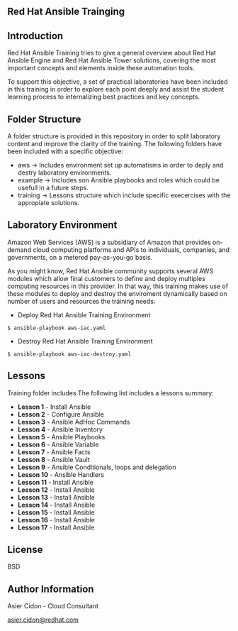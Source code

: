 Red Hat Ansible Trainging
---------------------------

Introduction 
--------------

Red Hat Ansible Training tries to give a general overview about Red Hat Ansible Engine and Red Hat Ansible Tower solutions, covering the most important concepts and elements inside these automation tools.

To support this objective, a set of practical laboratories have been included in this training in order to explore each point deeply and assist the student learning process to internalizing best practices and key concepts.

Folder Structure 
-----------------

A folder structure is provided in this repository in order to split laboratory content and improve the clarity of the training. The following folders have been included with a specific objective:

* aws -> Includes environment set up automatisms in order to deply and destry laboratory environments.
* example -> Includes son Ansible playbooks and roles which could be usefull in a future steps.
* training -> Lessons structure which include specific execercises with the appropiate solutions.

Laboratory Environment
------------------------

Amazon Web Services (AWS) is a subsidiary of Amazon that provides on-demand cloud computing platforms and APIs to individuals, companies, and governments, on a metered pay-as-you-go basis.

As you might know, Red Hat Ansible community supports several AWS modules which allow final customers to define and deploy multiples computing resources in this provider. In that way, this training makes use of these modules to deploy and destroy the enviroment dynamically based on number of users and resources the training needs.

* Deploy Red Hat Ansible Training Environment
```
$ ansible-playbook aws-iac.yaml
```

* Destroy Red Hat Ansible Training Environment
```
$ ansible-playbook aws-iac-destroy.yaml 
```

Lessons 
---------

Training folder includes The following list includes a lessons summary:

* **Lesson 1** - Install Ansible
* **Lesson 2** - Configure Ansible
* **Lesson 3** - Ansible AdHoc Commands
* **Lesson 4** - Ansible Inventory
* **Lesson 5** - Ansible Playbooks
* **Lesson 6** - Ansible Variable
* **Lesson 7** - Ansible Facts
* **Lesson 8** - Ansible Vault
* **Lesson 9** - Ansible Conditionals, loops and delegation
* **Lesson 10** - Ansible Handlers
* **Lesson 11** - Install Ansible
* **Lesson 12** - Install Ansible
* **Lesson 13** - Install Ansible
* **Lesson 14** - Install Ansible
* **Lesson 15** - Install Ansible
* **Lesson 16** - Install Ansible
* **Lesson 17** - Install Ansible


License
-------

BSD

Author Information
------------------

 Asier Cidon - Cloud Consultant

 asier.cidon@redhat.com
   
